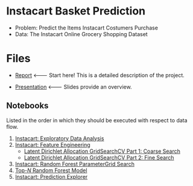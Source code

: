 # Instacart Basket Prediction
* Problem: Predict the Items Instacart Costumers Purchase
* Data: The Instacart Online Grocery Shopping Dataset

# Files
* [Report](./instacart-report.pdf) <--- Start here! This is a detailed description of the project.

* [Presentation](./instacart-presentation.pdf) <--- Slides provide an overview.

## Notebooks
Listed in the order in which they should be executed with respect to data flow.
1. [Instacart: Exploratory Data Analysis](./instacart-exploratory-data-analysis.ipynb)
2. [Instacart: Feature Engineering](./instacart-feature-engineering.ipynb)
    * [Latent Dirichlet Allocation GridSearchCV Part 1: Coarse Search](./instacart-lda-gridsearchcv-course.ipynb)
    * [Latent Dirichlet Allocation GridSearchCV Part 2: Fine Search](./instacart-lda-gridsearchcv-fine.ipynb)
3. [Instacart: Random Forest ParameterGrid Search](./instacart-random-forest-parametergrid-search.ipynb)
4. [Top-$N$ Random Forest Model](./instacart-top-n-random-forest-model.ipynb)
5. [Instacart: Prediction Explorer](/instacart-prediction-explorer.ipynb)
